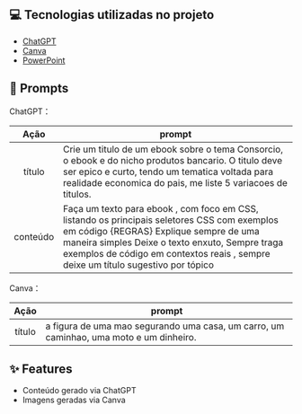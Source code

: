 >

## 💻 Tecnologias utilizadas no projeto

- [ChatGPT](https://chat.openai.com/) 
- [Canva](https://https://www.canva.com/dream-lab)
- [PowerPoint](https://www.microsoft.com/en/microsoft-365/powerpoint)

## 🧠 Prompts


ChatGPT：

|   Ação   | prompt                                                                                                                                                                                                                                                                         |
| :------: | ------------------------------------------------------------------------------------------------------------------------------------------------------------------------------------------------------------------------------------------------------------------------------ |
|  título  | Crie um titulo de um ebook sobre o tema Consorcio, o ebook  e do nicho produtos bancario. O titulo deve ser epico e curto, tendo um tematica voltada para realidade economica do pais, me liste 5 variacoes de titulos.                                                       |
| conteúdo | Faça um texto para ebook , com foco em CSS, listando os principais seletores CSS com exemplos em código {REGRAS} Explique sempre de uma maneira simples Deixe o texto enxuto, Sempre traga exemplos de código em contextos reais , sempre deixe um título sugestivo por tópico |


Canva：

|  Ação  | prompt                                                                                 |
| :----: | -------------------------------------------------------------------------------------- |
| título |a figura de uma mao segurando uma casa, um carro, um caminhao, uma moto e um dinheiro. |

## ✨ Features

- Conteúdo gerado via ChatGPT
- Imagens geradas via Canva


